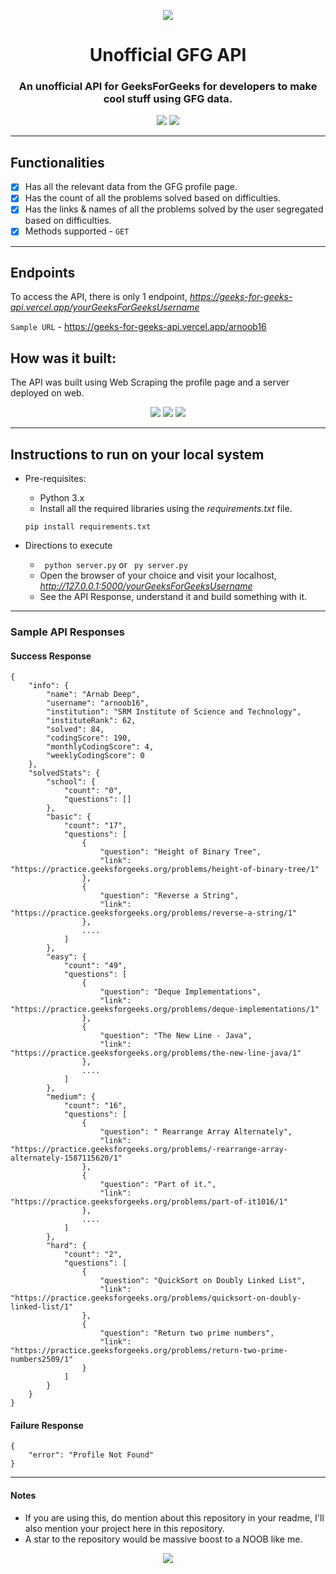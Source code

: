 <p align="center">
    <img src = "https://media.geeksforgeeks.org/wp-content/cdn-uploads/20190710102234/download3.png">
	<h1 align="center">Unofficial GFG API</h1>
	<h3 align="center">An unofficial API for GeeksForGeeks for developers to make cool stuff using GFG data.</h3>
</p>

<p align="center">
<img src="https://img.shields.io/github/issues-closed/arnoob16/GeeksForGeeksAPI?style=for-the-badge">
<img src="https://img.shields.io/github/issues-pr-closed/arnoob16/GeeksForGeeksAPI?color=green&style=for-the-badge">
</p>

---

## Functionalities
  -  [x]  Has all the relevant data from the GFG profile page.
  -  [x]  Has the count of all the problems solved based on difficulties.
  -  [x]  Has the links & names of all the problems solved by the user segregated based on difficulties.
  -  [x]  Methods supported - `GET`

---

## Endpoints

To access the API, there is only 1 endpoint, *https://geeks-for-geeks-api.vercel.app/yourGeeksForGeeksUsername*

`Sample URL` - https://geeks-for-geeks-api.vercel.app/arnoob16

## How was it built:
The API was built using Web Scraping the profile page and a server deployed on web.

<p align=center>
    <img src = "https://img.shields.io/badge/-Python-3776AB?style=for-the-badge&logo=Python&logoColor=white"/>
    <img src = "https://img.shields.io/badge/Flask-FF9800?style=for-the-badge&logo=flask"/>
    <img src = "https://img.shields.io/badge/Vercel-008080?style=for-the-badge&logo=vercel"/>
</p>

---

## Instructions to run on your local system

* Pre-requisites:
	- Python 3.x
    - Install all the required libraries using the *requirements.txt* file. 
    
    ``` pip install requirements.txt ```

* Directions to execute
    - ``` python server.py``` or ``` py server.py```
    - Open the browser of your choice and visit your localhost, *http://127.0.0.1:5000/yourGeeksForGeeksUsername*
    - See the API Response, understand it and build something with it.

---

### Sample API Responses
#### Success Response
```
{
    "info": {
        "name": "Arnab Deep",
        "username": "arnoob16",
        "institution": "SRM Institute of Science and Technology",
        "instituteRank": 62,
        "solved": 84,
        "codingScore": 190,
        "monthlyCodingScore": 4,
        "weeklyCodingScore": 0
    },
    "solvedStats": {
        "school": {
            "count": "0",
            "questions": []
        },
        "basic": {
            "count": "17",
            "questions": [
                {
                    "question": "Height of Binary Tree",
                    "link": "https://practice.geeksforgeeks.org/problems/height-of-binary-tree/1"
                },
                {
                    "question": "Reverse a String",
                    "link": "https://practice.geeksforgeeks.org/problems/reverse-a-string/1"
                },
                ....
            ]
        },
        "easy": {
            "count": "49",
            "questions": [
                {
                    "question": "Deque Implementations",
                    "link": "https://practice.geeksforgeeks.org/problems/deque-implementations/1"
                },
                {
                    "question": "The New Line - Java",
                    "link": "https://practice.geeksforgeeks.org/problems/the-new-line-java/1"
                },
                ....
            ]
        },
        "medium": {
            "count": "16",
            "questions": [
                {
                    "question": " Rearrange Array Alternately",
                    "link": "https://practice.geeksforgeeks.org/problems/-rearrange-array-alternately-1587115620/1"
                },
                {
                    "question": "Part of it.",
                    "link": "https://practice.geeksforgeeks.org/problems/part-of-it1016/1"
                },
                ....
            ]
        },
        "hard": {
            "count": "2",
            "questions": [
                {
                    "question": "QuickSort on Doubly Linked List",
                    "link": "https://practice.geeksforgeeks.org/problems/quicksort-on-doubly-linked-list/1"
                },
                {
                    "question": "Return two prime numbers",
                    "link": "https://practice.geeksforgeeks.org/problems/return-two-prime-numbers2509/1"
                }
            ]
        }
    }
}
``` 

#### Failure Response
```
{
    "error": "Profile Not Found"
}
```
---

#### Notes

- If you are using this, do mention about this repository in your readme, I'll also mention your project here in this repository.
- A star to the repository would be massive boost to a NOOB like me.


<p align=center>
<img src="https://forthebadge.com/images/badges/built-with-love.svg"/>
</p>
